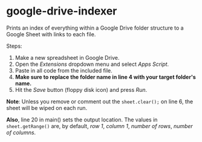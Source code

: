 # google-drive-indexer
Prints an index of everything within a Google Drive folder structure to a Google Sheet with links to each file.

Steps:
1. Make a new spreadsheet in Google Drive.
2. Open the *Extensions* dropdown menu and select *Apps Script*.
3. Paste in all code from the included file.
4. **Make sure to replace the folder name in line 4 with your target folder's name.**
5. Hit the *Save* button (floppy disk icon) and press *Run*.

**Note**: Unless you remove or comment out the ``sheet.clear();`` on line 6, the sheet will be wiped on each run.

**Also**, line 20 in main() sets the output location. The values in ``sheet.getRange()`` are, by default, *row 1*, *column 1*, *number of rows*, *number of columns*.
